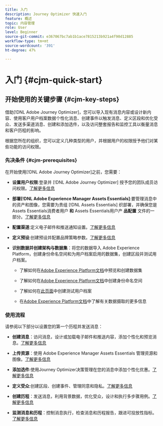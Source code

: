 ```yaml
---
title: 入门
description: Journey Optimizer 快速入门
feature: 概述
topic: 内容管理
role: User
level: Beginner
source-git-commit: e367067bc7ab1b1ace7815213b921a4f90d12885
workflow-type: tm+mt
source-wordcount: '391'
ht-degree: 47%

---
```


# 入门 {#cjm-quick-start}

## 开始使用的关键步骤 {#cjm-key-steps}

借助[!DNL Adobe Journey Optimizer]，您可以导入现有消息内容或设计新内容、使用客户用户档案数据个性化消息、创建事件以触发消息、定义区段和优化受众、发送多渠道消息、创建和添加选件，以及访问整套报告和监控工具以衡量消息和客户历程的影响。

根据您所在的组织，您可以定义几种类型的用户，并根据用户的权限授予他们对某些功能的访问权限。

### 先决条件 {#cjm-prerequisites}

在开始使用[!DNL Adobe Journey Optimizer]之前，您需要：

* **设置用户权限**:登录并 [!DNL Adobe Journey Optimizer] 授予您的团队成员访问权限。[了解更多信息](../using/administration/permissions.md)

* **部署[!DNL Adobe Experience Manager Assets Essentials]**:要管理消息中的资产和图像，您需要为贵组 [!DNL Assets Essentials] 织部署，并确保您是Assets Essentials消费者用户 **和** Assets Essentials用户产 **品配置** 文件的一部分。[了解更多信息](https://experienceleague.adobe.com/docs/experience-manager-assets-essentials/help/deploy-administer.html)

* **配置渠道**:定义电子邮件和推送通知设置。[了解更多信息](../using/configuration/get-started-configuration.md)

* **定义预设**:创建预设并配置品牌策略参数。[了解更多信息](../using/configuration/message-presets.md)

* **识别数据并创建架构与数据集**：将您的数据导入 Adobe Experience Platform，创建身份命名空间和为用户档案启用的数据集，创建区段并测试用户档案。

   * 了解如何在[Adobe Experience Platform文档](https://experienceleague.adobe.com/docs/experience-platform/catalog/datasets/user-guide.html?lang=zh-Hans)中预览和创建数据集

   * 了解如何在[Adobe Experience Platform文档](https://experienceleague.adobe.com/docs/experience-platform/identity/namespaces.html?lang=zh-Hans#manage-namespaces)中创建身份命名空间

   * 了解如何在[此页面](../using/building-journeys/creating-test-profiles.md)中创建测试用户档案

   * 在[Adobe Experience Platform文档](https://experienceleague.adobe.com/docs/experience-platform/ingestion/home.html?lang=zh-Hans)中了解有关数据摄取的更多信息


### 使用流程

请参阅以下部分以设置您的第一个历程并发送消息：

* **创建消息**：访问消息，设计或加载电子邮件和推送内容，添加个性化和预览消息。[了解更多信息](create-message.md)

* **上传资源**：使用 Adobe Experience Manager Assets Essentials 管理资源和图像。[了解更多信息](assets-essentials.md)

* **添加选件**:使用Journey Optimizer决策管理在您的消息中添加个性化优惠。[了解更多信息](../using/offers/get-started/starting-offer-decisioning.md)

* **定义受众**:创建区段、创建事件、管理同意和隐私。[了解更多信息](../using/segment/about-segments.md)

* **创建历程**：发送消息，利用背景数据，优化受众，设计和执行多步骤用例。[了解更多信息](building-journeys/journey.md)

* **监测消息和历程**：控制消息执行，检查消息和历程报告，跟进可投放性指标。[了解更多信息](message-monitoring.md)
